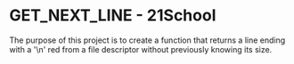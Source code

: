 # GET_NEXT_LINE - 21School

The purpose of this project is to create a function that returns a line ending with a '\n' red from a file descriptor without previously knowing its size.
